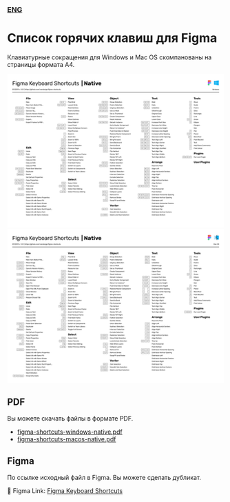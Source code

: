 ### [ENG](https://github.com/vandesign/figma-shortcuts/blob/master/README.md)
# Список горячих клавиш для Figma
Клавиатурные сокращения для Windows и Mac OS скомпанованы на страницы формата А4.

<img width="933" alt="image" src="https://github.com/vandesign/figma-shortcuts/blob/master/images/figma-shortcuts-windows-native.png">

<img width="933" alt="image" src="https://github.com/vandesign/figma-shortcuts/blob/master/images/figma-shortcuts-macos-native.png">

## PDF
Вы можете скачать файлы в формате PDF.
- [figma-shortcuts-windows-native.pdf](https://github.com/vandesign/figma-shortcuts/blob/master/pdf/figma-shortcuts-windows-native.pdf)
- [figma-shortcuts-macos-native.pdf](https://github.com/vandesign/figma-shortcuts/blob/master/pdf/figma-shortcuts-macos-native.pdf)
## Figma
По ссылке исходный файл в Figma. Вы можете сделать дубликат.

🖖 Figma Link: [Figma Keyboard Shortcuts](https://www.figma.com/file/PUnOKWnIsQxBFrFAGVBgEW/Figma-Keyboard-Shortcuts?node-id=0%3A1)
